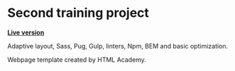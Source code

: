 # Second training project

<strong><a href="https://fairlytales.github.io/projects/barbershop_adaptive/index.html">Live version</a></strong>

Adaptive layout, Sass, Pug, Gulp, linters, Npm, BEM and basic optimization.

Webpage template created by HTML Academy.
